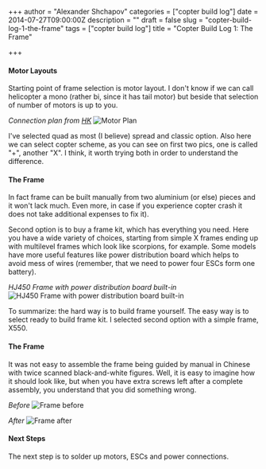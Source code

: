 +++
author = "Alexander Shchapov"
categories = ["copter build log"]
date = 2014-07-27T09:00:00Z
description = ""
draft = false
slug = "copter-build-log-1-the-frame"
tags = ["copter build log"]
title = "Copter Build Log 1: The Frame"

+++

#### Motor Layouts
Starting point of frame selection is motor layout. I don't know if we can call helicopter a mono (rather bi, since it has tail motor) but beside that selection of number of motors is up to you.

_Connection plan from [HK](http://www.hobbyking.com/hobbyking/store/uploads/201872452X19082X44.pdf)_
![Motor Plan](/content/images/2014/Aug/HK-Mega-v1-motors.jpg)

I've selected quad as most (I believe) spread and classic option. Also here we can select copter scheme, as you can see on first two pics, one is called "+", another "X". I think, it worth trying both in order to understand the difference. 

#### The Frame
In fact frame can be built manually from two aluminium (or else) pieces and it won't lack much. Even more, in case if you experience copter crash it does not take additional expenses to fix it). 

Second option is to buy a frame kit, which has everything you need. Here you have a wide variety of choices, starting from simple X frames ending up with multilevel frames which look like scorpions, for example. Some models have more useful features like power distribution board which helps to avoid mess of wires (remember, that we need to power four ESCs form one battery).

_HJ450 Frame with power distribution board built-in_
![HJ450 Frame with power distribution board built-in](/content/images/2014/Aug/621523238_668.jpg)

To summarize: the hard way is to build frame yourself. The easy way is to select ready to build frame kit. I selected second option with a simple frame, X550.

#### The Frame
It was not easy to assemble the frame being guided by manual in Chinese with twice scanned black-and-white figures. Well, it is easy to imagine how it should look like, but when you have extra screws left after a complete assembly, you understand that you did something wrong.

_Before_
![Frame before](/content/images/2014/Aug/frame-before.jpg)

_After_
![Frame after](/content/images/2014/Aug/frame-after.jpg)

#### Next Steps
The next step is to solder up motors, ESCs and power connections.